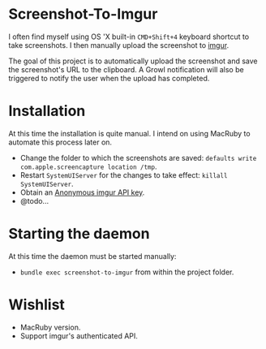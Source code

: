 # Screenshot-To-Imgur

I often find myself using OS 'X built-in `CMD+Shift+4` keyboard shortcut to take
screenshots. I then manually upload the screenshot to [imgur](http://imgur.com).

The goal of this project is to automatically upload the screenshot and save the
screenshot's URL to the clipboard. A Growl notification will also be triggered to
notify the user when the upload has completed.

# Installation

At this time the installation is quite manual. I intend on using MacRuby to automate
this process later on.

- Change the folder to which the screenshots are saved: `defaults write com.apple.screencapture location /tmp`.
- Restart `SystemUIServer` for the changes to take effect: `killall SystemUIServer`.
- Obtain an [Anonymous imgur API key](https://imgur.com/register/api_anon).
- @todo...

# Starting the daemon

At this time the daemon must be started manually:

- `bundle exec screenshot-to-imgur` from within the project folder.

# Wishlist

- MacRuby version.
- Support imgur's authenticated API.
